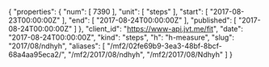 {
  "properties": {
    "num": [
      7390
    ],
    "unit": [
      "steps"
    ],
    "start": [
      "2017-08-23T00:00:00Z"
    ],
    "end": [
      "2017-08-24T00:00:00Z"
    ],
    "published": [
      "2017-08-24T00:00:00Z"
    ]
  },
  "client_id": "https://www-api.jvt.me/fit",
  "date": "2017-08-24T00:00:00Z",
  "kind": "steps",
  "h": "h-measure",
  "slug": "2017/08/ndhyh",
  "aliases": [
    "/mf2/02fe69b9-3ea3-48bf-8bcf-68a4aa95eca2/",
    "/mf2/2017/08/ndhyh",
    "/mf2/2017/08/Ndhyh"
  ]
}

